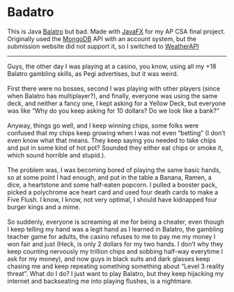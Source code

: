 # Badatro

This is Java [Balatro](https://www.playbalatro.com/) but bad. Made with [JavaFX](https://openjfx.io/) for my AP CSA final project. Originally used the [MongoDB](https://www.mongodb.com/) API with an account system, but the submission website did not support it, so I switched to [WeatherAPI](https://www.weatherapi.com/)

___
Guys, the other day I was playing at a casino, you know, using all my +18 Balatro gambling skills, as Pegi advertises, but it was weird.
<br>
<br>
First there were no bosses, second I was playing with other players (since when Balatro has multiplayer?), and finally, everyone was using the same deck, and neither a fancy one, I kept asking for a Yellow Deck, but everyone was like “Why do you keep asking for 10 dollars? Do we look like a bank?”
<br>
<br>
Anyway, things go well, and I keep winning chips, some folks were confused that my chips keep growing when I was not even “betting” (I don’t even know what that means. They keep saying you needed to take chips and put in some kind of hot pot? Sounded they either eat chips or smoke it, which sound horrible and stupid.).
<br>
<br>
The problem was, I was becoming bored of playing the same basic hands, so at some point I had enough, and put in the table a Banana, Ramen, a dice, a heartstone and some half-eaten popcorn. I pulled a booster pack, picked a polychrome ace heart card and used four death cards to make a Five Flush. I know, I know, not very optimal, I should have kidnapped four burger kings and a mime.
<br>
<br>
So suddenly, everyone is screaming at me for being a cheater, even though I keep telling my hand was a legit hand as I learned in Balatro, the gambling teacher game for adults, the casino refuses to me to pay me my money I won fair and just (Heck, is only 2 dollars for my two hands. I don’t why they keep counting nervously my trillion chips and sobbing half-way everytime I ask for my money), and now guys in black suits and dark glasses keep chasing me and keep repeating something something about “Level 3 reality threat”. What do I do? I just want to play Balatro, but they keep hijacking my internet and backseating me into playing flushes, is a nightmare.

